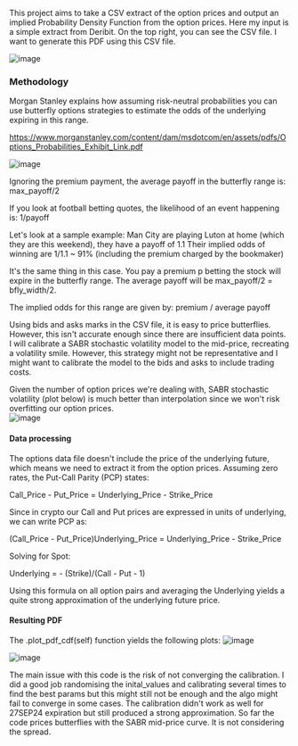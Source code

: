 This project aims to take a CSV extract of the option prices and output an implied Probability Density Function from the option prices. Here my input is a simple extract from Deribit. On the top right, you can see the CSV file. I want to generate this PDF using this CSV file. 

![image](https://github.com/1leolem1/Implied-PDF-from-crypto-option-prices/assets/58358116/8069d1f4-9916-4b7c-9550-8c49e2c0b2a4)


<h3>Methodology</h3>

Morgan Stanley explains how assuming risk-neutral probabilities you can use butterfly options strategies to estimate the odds of the underlying expiring in this range. 

https://www.morganstanley.com/content/dam/msdotcom/en/assets/pdfs/Options_Probabilities_Exhibit_Link.pdf

![image](https://github.com/1leolem1/Implied-PDF-from-crypto-option-prices/assets/58358116/2370b5b7-6878-46ef-a3ae-6595cc503cc5)

Ignoring the premium payment, the average payoff in the butterfly range is: max_payoff/2 

If you look at football betting quotes, the likelihood of an event happening is: 1/payoff 

Let's look at a sample example: 
Man City are playing Luton at home (which they are this weekend), they have a payoff of 1.1 
Their implied odds of winning are 1/1.1 ~ 91% (including the premium charged by the bookmaker)

It's the same thing in this case. You pay a premium p betting the stock will expire in the butterfly range. The average payoff will be max_payoff/2 = bfly_width/2.

The implied odds for this range are given by: premium / average payoff

Using bids and asks marks in the CSV file, it is easy to price butterflies. However, this isn't accurate enough since there are insufficient data points. I will calibrate a SABR stochastic volatility model to the mid-price, recreating a volatility smile. However, this strategy might not be representative and I might want to calibrate the model to the bids and asks to include trading costs.

Given the number of option prices we're dealing with, SABR stochastic volatility (plot below) is much better than interpolation since we won't risk overfitting our option prices.  
![image](https://github.com/1leolem1/Implied-PDF-from-crypto-option-prices/assets/58358116/35f8f09b-b9b7-4b0c-a463-ae0e93341de7)


<h4>Data processing</h4>

The options data file doesn't include the price of the underlying future, which means we need to extract it from the option prices.
Assuming zero rates, the Put-Call Parity (PCP) states:

Call_Price - Put_Price = Underlying_Price - Strike_Price 

Since in crypto our Call and Put prices are expressed in units of underlying, we can write PCP as:

(Call_Price - Put_Price)Underlying_Price = Underlying_Price - Strike_Price 

Solving for Spot:

Underlying = - (Strike)/(Call - Put - 1)

Using this formula on all option pairs and averaging the Underlying yields a quite strong approximation of the underlying future price.  


<h4>Resulting PDF</h4>

The .plot_pdf_cdf(self) function yields the following plots:
![image](https://github.com/1leolem1/Implied-PDF-from-crypto-option-prices/assets/58358116/628c28ee-3849-43fa-a43a-ec857ef6ca6e)

![image](https://github.com/1leolem1/Implied-PDF-from-crypto-option-prices/assets/58358116/49037d9f-d972-499e-9ce4-1c6e2a002126)

The main issue with this code is the risk of not converging the calibration. I did a good job randomising the inital_values and calibrating several times to find the best params but this might still not be enough and the algo might fail to converge in some cases. The calibration didn't work as well for 27SEP24 expiration but still produced a strong approximation.
So far the code prices butterflies with the SABR mid-price curve. It is not considering the spread.
